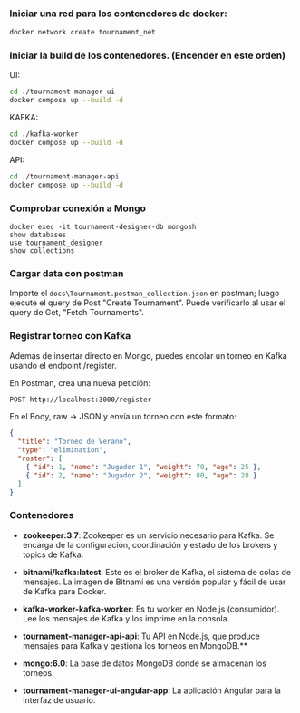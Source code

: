 ### Iniciar una red para los contenedores de docker:

```bash
docker network create tournament_net
```

### Iniciar la build de los contenedores. (Encender en este orden)
UI:
```bash
cd ./tournament-manager-ui
docker compose up --build -d
```

KAFKA:
```bash
cd ./kafka-worker
docker compose up --build -d
```

API:
```bash
cd ./tournament-manager-api
docker compose up --build -d
```


### Comprobar conexión a Mongo
```
docker exec -it tournament-designer-db mongosh
show databases
use tournament_designer
show collections
```

### Cargar data con postman 
Importe el `docs\Tournament.postman_collection.json` en postman; luego ejecute el query de Post "Create Tournament".
Puede verificarlo al usar el query de Get, "Fetch Tournaments".


### Registrar torneo con Kafka

Además de insertar directo en Mongo, puedes encolar un torneo en Kafka usando el endpoint /register.

En Postman, crea una nueva petición:
```bash
POST http://localhost:3000/register
```

En el Body, raw → JSON y envía un torneo con este formato:
```json
{
  "title": "Torneo de Verano",
  "type": "elimination",
  "roster": [
    { "id": 1, "name": "Jugador 1", "weight": 70, "age": 25 },
    { "id": 2, "name": "Jugador 2", "weight": 80, "age": 28 }
  ]
}

```



### Contenedores

- **zookeeper:3.7**: Zookeeper es un servicio necesario para Kafka. Se encarga de la configuración, coordinación y estado de los brokers y topics de Kafka.

- **bitnami/kafka:latest**: Este es el broker de Kafka, el sistema de colas de mensajes. La imagen de Bitnami es una versión popular y fácil de usar de Kafka para Docker.

- **kafka-worker-kafka-worker**: Es tu worker en Node.js (consumidor). Lee los mensajes de Kafka y los imprime en la consola.

- **tournament-manager-api-api**: Tu API en Node.js, que produce mensajes para Kafka y gestiona los torneos en MongoDB.**

- **mongo:6.0**: La base de datos MongoDB donde se almacenan los torneos.

- **tournament-manager-ui-angular-app**: La aplicación Angular para la interfaz de usuario.
